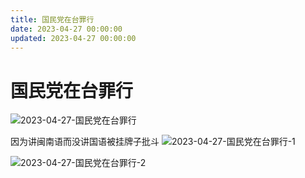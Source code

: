 ```yaml
---
title: 国民党在台罪行
date: 2023-04-27 00:00:00
updated: 2023-04-27 00:00:00
---
```


# 国民党在台罪行

![2023-04-27-国民党在台罪行](assets/2023-04-27-国民党在台罪行.jpeg)

因为讲闽南语而没讲国语被挂牌子批斗
![2023-04-27-国民党在台罪行-1](assets/2023-04-27-国民党在台罪行-1.png)

![2023-04-27-国民党在台罪行-2](assets/2023-04-27-国民党在台罪行-2.png)

